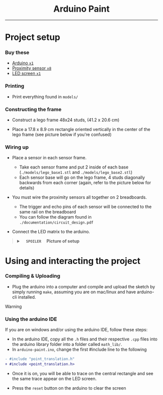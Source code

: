 <div align="center">
    <h1>Arduino Paint</h1>
</div>

---


# Project setup

### Buy these

- [Arduino `x1`](https://store-usa.arduino.cc/products/arduino-uno-rev3?gad_source=1)
- [Proximity sensor `x8`](https://www.adafruit.com/product/4019)
- [LED screen `x1`](https://www.adafruit.com/product/2601?gad_source=1)


### Printing
- Print everything found in `models/`


### Constructing the frame
- Construct a lego frame 48x24 studs, (41.2 x 20.6 cm)

- Place a 17.8 x 8.9 cm rectangle oriented vertically in the center of the lego
  frame (see picture below if you're confused)


### Wiring up

- Place a sensor in each sensor frame.
  - Take each sensor frame and put 2 inside of each base
    (`./models/lego_base1.stl` and `./models/lego_base2.stl`)
  - Each sensor base will go on the lego frame, 4 studs diagonally backwards
    from each corner (again, refer to the picture below for details)

- You must wire the proximity sensors all together on 2 breadboards.
    - The trigger and echo pins of each sensor will be connected to the same
      rail on the breadboard
    - You can follow the diagram found in `./documentation/circuit_design.pdf`

- Connect the LED matrix to the arduino.


> <details>
>  <summary><b><code>  SPOILER  </code> Picture of setup</b></summary>
>
>  ![setup image](./documentation/setup.jpg)
> </details>


# Using and interacting the project

### Compiling & Uploading

- Plug the arduino into a computer and compile and upload the sketch by simply
  running `make`, assuming you are on mac/linux and have arduino-cli installed.

> [!WARNING] 
> ### Using the arduino IDE
> If you are on windows and/or using the arduino IDE, follow these steps:
> - In the arduino IDE, copy all the `.h` files and their respective `.cpp` files into
>   the arduino library folder into a folder called `math_lib/`.
> - In `arduino-paint.ino`, change the first #include line to the following
> ```diff
> - #include "point_translation.h"
> + #include <point_translation.h>
> ```

- Once it is on, you will be able to trace on the central rectangle and see the
  same trace appear on the LED screen.

- Press the `reset` button on the arduino to clear the screen
